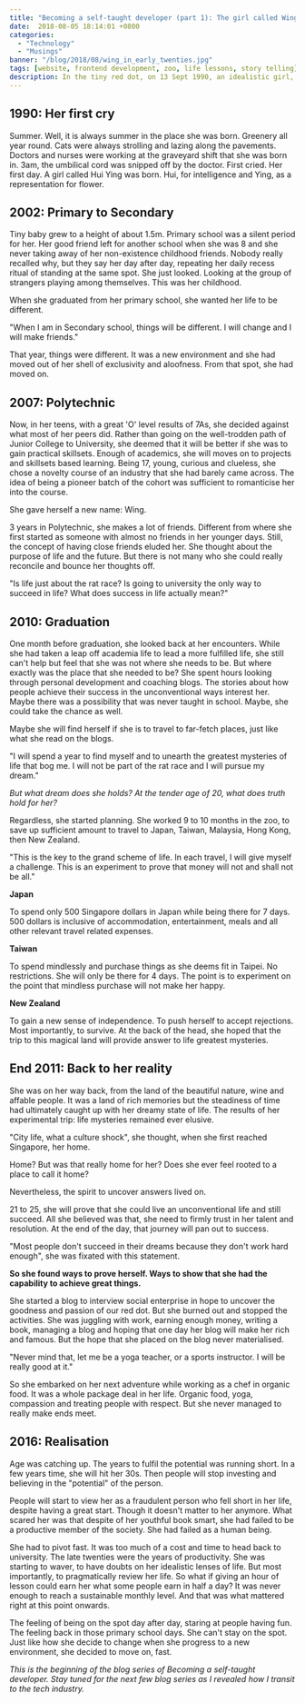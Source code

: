 ```yaml
---
title: "Becoming a self-taught developer (part 1): The girl called Wing"
date:  2018-08-05 18:14:01 +0800
categories:
  - "Technology"
  - "Musings"
banner: "/blog/2018/08/wing_in_early_twenties.jpg"
tags: [website, frontend development, zoo, life lessons, story telling]
description: In the tiny red dot, on 13 Sept 1990, an idealistic girl, called Hui Ying, was born.  
---
```

## 1990: Her first cry
Summer. Well, it is always summer in the place she was born. Greenery all year round. Cats were always strolling and lazing along the pavements. Doctors and nurses were working at the graveyard shift that she was born in. 3am, the umbilical cord was snipped off by the doctor. First cried. Her first day. A girl called Hui Ying was born. Hui, for intelligence and Ying, as a representation for flower.

## 2002: Primary to Secondary
Tiny baby grew to a height of about 1.5m. Primary school was a silent period for her. Her good friend left for another school when she was 8 and she never  taking away of her non-existence childhood friends. Nobody really recalled why, but they say her day after day, repeating her daily recess ritual of standing at the same spot. She just looked. Looking at the group of strangers playing among themselves. This was her childhood.

When she graduated from her primary school, she wanted her life to be different.

"When I am in Secondary school, things will be different. I will change and I will make friends."

That year, things were different. It was a new environment and she had moved out of her shell of exclusivity and aloofness. From that spot, she had moved on.

##  2007: Polytechnic  
Now, in her teens, with a great 'O' level results of 7As, she decided against what most of her peers did. Rather than going on the well-trodden path of Junior College to University, she deemed that it will be better if she was to gain practical skillsets. Enough of academics, she will moves on to projects and skillsets based learning. Being 17, young, curious and clueless, she chose a novelty course of an industry that she had barely came across. The idea of being a pioneer batch of the cohort was sufficient to romanticise her into the course.

She gave herself a new name: Wing.

3 years in Polytechnic, she makes a lot of friends. Different from where she first started as someone with almost no friends in her younger days. Still, the concept of having close friends eluded her. She thought about the purpose of life and the future. But there is not many who she could really reconcile and bounce her thoughts off.

"Is life just about the rat race? Is going to university the only way to succeed in life? What does success in life actually mean?"

## 2010: Graduation
One month before graduation, she looked back at her encounters. While she had taken a leap off academia life to lead a more fulfilled life, she still can't help but feel that she was not where she needs to be. But where exactly was the place that she needed to be? She spent hours looking through personal development and coaching blogs. The stories about how people achieve their success in the unconventional ways interest her. Maybe there was a possibility that was never taught in school. Maybe, she could take the chance as well.

Maybe she will find herself if she is to travel to far-fetch places, just like what she read on the blogs.  

"I will spend a year to find myself and to unearth the greatest mysteries of life that bog me. I will not be part of the rat race and I will pursue my dream."

_But what dream does she holds? At the tender age of 20, what does truth hold for her?_

Regardless, she started planning. She worked 9 to 10 months in the zoo, to save up sufficient amount to travel to Japan, Taiwan, Malaysia, Hong Kong, then New Zealand.

"This is the key to the grand scheme of life. In each travel, I will give myself a challenge. This is an experiment to prove that money will not and shall not be all."

__Japan__

To spend only 500 Singapore dollars in Japan while being there for 7 days. 500 dollars is inclusive of accommodation, entertainment, meals and all other relevant travel related expenses.

__Taiwan__

To spend mindlessly and purchase things as she deems fit in Taipei. No restrictions. She will only be there for 4 days. The point is to experiment on the point that mindless purchase will not make her happy.

__New Zealand__

To gain a new sense of independence. To push herself to accept rejections. Most importantly, to survive. At the back of the head, she hoped that the trip to this magical land will provide answer to life greatest mysteries.

## End 2011: Back to her reality
She was on her way back, from the land of the beautiful nature, wine and affable people. It was a land of rich memories but the steadiness of time had ultimately caught up with her dreamy state of life. The results of her experimental trip: life mysteries remained ever elusive.

"City life, what a culture shock", she thought, when she first reached Singapore, her home.

Home? But was that really home for her? Does she ever feel rooted to a place to call it home?  

Nevertheless, the spirit to uncover answers lived on.

21 to 25, she will prove that she could live an unconventional life and still succeed. All she believed was that, she need to firmly trust in her talent and resolution. At the end of the day, that journey will pan out to success.

"Most people don't succeed in their dreams because they don't work hard enough", she was fixated with this statement.

__So she found ways to prove herself. Ways to show that she had the capability to achieve great things.__

She started a blog to interview social enterprise in hope to uncover the goodness and passion of our red dot. But she burned out and stopped the activities. She was juggling with work, earning enough money, writing a book, managing a blog and hoping that one day her blog will make her rich and famous. But the hope that she placed on the blog never materialised.

"Never mind that, let me be a yoga teacher, or a sports instructor. I will be really good at it."

So she embarked on her next adventure while working as a chef in organic food. It was a whole package deal in her life. Organic food, yoga, compassion and treating people with respect. But she never managed to really make ends meet.

## 2016: Realisation
Age was catching up. The years to fulfil the potential was running short. In a few years time, she will hit her 30s. Then people will stop investing and believing in the "potential" of the person.

People will start to view her as a fraudulent person who fell short in her life, despite having a great start. Though it doesn't matter to her anymore. What scared her was that despite of her youthful book smart, she had failed to be a productive member of the society. She had failed as a human being.

She had to pivot fast. It was too much of a cost and time to head back to university. The late twenties were the years of productivity. She was starting to waver, to have doubts on her idealistic lenses of life. But most importantly, to pragmatically review her life. So what if giving an hour of lesson could earn her what some people earn in half a day? It was never enough to reach a sustainable monthly level. And that was what mattered right at this point onwards.

The feeling of being on the spot day after day, staring at people having fun. The feeling back in those primary school days. She can't stay on the spot. Just like how she decide to change when she progress to a new environment, she decided to move on, fast.

_This is the beginning of the blog series of Becoming a self-taught developer. Stay tuned for the next few blog series as I revealed how I transit to the tech industry._
